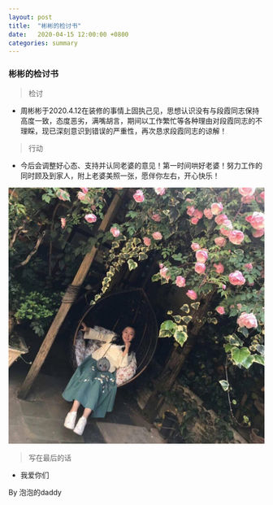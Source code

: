 ```yaml
---
layout: post
title:  "彬彬的检讨书"
date:   2020-04-15 12:00:00 +0800
categories: summary
---
```

### 彬彬的检讨书

> 检讨

- 周彬彬于2020.4.12在装修的事情上固执己见，思想认识没有与段霞同志保持高度一致，态度恶劣，满嘴胡言，期间以工作繁忙等各种理由对段霞同志的不理睬，现已深刻意识到错误的严重性，再次恳求段霞同志的谅解！

> 行动

- 今后会调整好心态、支持并认同老婆的意见！第一时间哄好老婆！努力工作的同时顾及到家人，附上老婆美照一张，愿伴你左右，开心快乐！

![](/images/wife_pic001.jpg)

> 写在最后的话

- 我爱你们

By 泡泡的daddy
